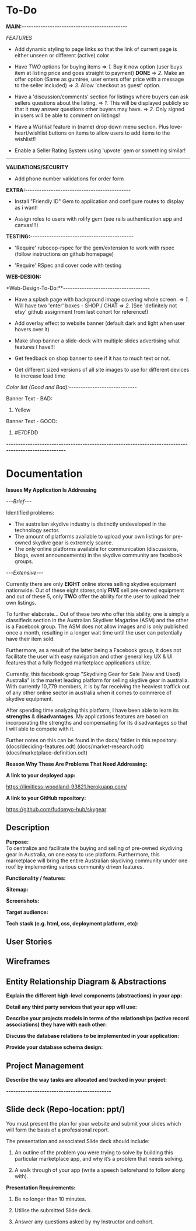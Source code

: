 # To-Do

**MAIN:**---------------------------------------------

*FEATURES*

- Add dynamic styling to page links so that the link of current page is either unseen or different (active) color

- Have *TWO* options for buying items
 => *1.* Buy it now option (user buys item at listing price and goes straight to payment) **DONE**
 => *2.* Make an offer option (Same as gumtree, user enters offer price with a message to the seller included)
 => *3.* Allow 'checkout as guest' option.

- Have a 'discussion/comments' section for listings where buyers can ask sellers questions about the listing. 
=> *1.* This will be displayed publicly so that it may answer questions other buyers may have. 
=> *2.* Only signed in users will be able to comment on listings!

- Have a *Wishlist* feature in (name) drop down menu section. Plus love-heart/wishlist buttons on items to allow users to add items to the wishlist!!

- Enable a Seller Rating System using 'upvote' gem or something similar!

-----------------------------------------------------

**VALIDATIONS/SECURITY**

- Add phone number validations for order form


**EXTRA:**---------------------------------------------

- Install "Friendly ID" Gem to application and configure routes to display as i want!

- Assign roles to users with rolify gem (see rails authentication app and canvas!!!)

**TESTING:**--------------------------------------------

- 'Require' rubocop-rspec for the gem/extension to work with rspec (follow instructions on github homepage)

- 'Require' RSpec and cover code with testing 

**WEB-DESIGN:**

*Web-Design-To-Do:**-------------------------------------

- Have a splash page with background image covering whole screen.
=> *1.* Will have two 'enter' boxes - SHOP / CHAT
=> *2.* (See 'definitely not etsy' github assignment from last cohort for reference!)

- Add overlay effect to website banner (default dark and light when user hovers over it)

- Make shop banner a slide-deck with multiple slides advertising what features I have!!!

- Get feedback on shop banner to see if it has to much text or not.

- Get different sized versions of all site images to use for different devices to increase load time


*Color list (Good and Bad):*-----------------------------

Banner Text - BAD:

1. Yellow 

Banner Text - GOOD:

1. #E7DFDD


















**-----------------------------------------------------------------------------------------------------**

# Documentation 

**Issues My Application Is Addressing**

---*Brief*---

Identified problems: 
- The australian skydive industry is distinctly undeveloped in the technology sector.
- The amount of platforms available to upload your own listings for pre-owned skydive gear is extremely scarce. 
- The only online platforms available for communication (discussions, blogs, event announcements) in the skydive community are facebook groups.

---*Extensive*---

Currently there are only **EIGHT** online stores selling skydive equipment nationwide. Out of these eight stores,only **FIVE** sell pre-owned equipment and out of these 5, only **TWO** offer the ability for the user to upload their own listings. 

To further elaborate... Out of these two who offer this ability, one is simply a classifieds section in the Australian Skydiver Magazine (ASM) and the other is a Facebook group. The ASM does not allow images and is only published once a month, resulting in a longer wait time until the user can potentially have their item sold. 

Furthermore, as a result of the latter being a Facebook group, it does not facilitate the user with easy navigation and other general key UX & UI features that a fully fledged marketplace applications utilize. 

Currently, this facebook group "Skydiving Gear for Sale (New and Used) Australia" is the market leading platform for selling skydive gear in australia. With currently 10,779 members, it is by far receiving the heaviest traffick out of any other online sector in australia when it comes to commerce of skydive equipment. 

After spending time analyzing this platform, I have been able to learn its **strengths** & **disadvantages**. My applications features are based on incorporating the strengths and compensating for its disadvantages so that I will able to compete with it.

Further notes on this can be found in the docs/ folder in this repository:
(docs/deciding-features.odt)
(docs/market-research.odt)
(docs/marketplace-definition.odt)

**Reason Why These Are Problems That Need Addressing:**



**A link to your deployed app:**

https://limitless-woodland-93821.herokuapp.com/ 

**A link to your GitHub repository:**

https://github.com/fudomyo-hub/skygear

## Description 

**Purpose:**  
To centralize and facilitate the buying and selling of pre-owned skydiving gear in Australia, on one easy to use platform. Furthermore, this marketplace will bring the entire Australian skydiving community under one roof by implementing various community driven features.

**Functionality / features:**

**Sitemap:**

**Screenshots:**

**Target audience:**

**Tech stack (e.g. html, css, deployment platform, etc):**

## User Stories

## Wireframes

## Entity Relationship Diagram & Abstractions

**Explain the different high-level components (abstractions) in your app:**

**Detail any third party services that your app will use:**

**Describe your projects models in terms of the relationships (active record associations) they have with each other:**

**Discuss the database relations to be implemented in your application:**

**Provide your database schema design:**

## Project Management

**Describe the way tasks are allocated and tracked in your project:**

**--------------------------------------------**

## Slide deck (Repo-location: ppt/)

You must present the plan for your website and submit your slides which will form the basis of a professional report.

The presentation and associated Slide deck should include:

1. An outline of the problem you were trying to solve by building this particular marketplace app, and why it’s a problem that needs solving.

2. A walk through of your app (write a speech beforehand to follow along with).

**Presentation Requirements:**

1. Be no longer than 10 minutes.

2. Utilise the submitted Slide deck.

3. Answer any questions asked by my Instructor and cohort.